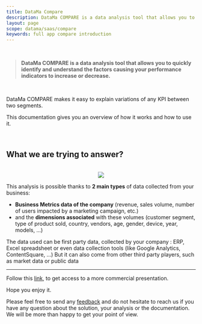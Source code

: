```yaml
---
title: DataMa Compare
description: DataMa COMPARE is a data analysis tool that allows you to quickly identify and understand the factors causing your performance indicators to increase or decrease.
layout: page
scope: datama/saas/compare
keywords: full app compare introduction
---
```


<br>

> **DataMa COMPARE is a data analysis tool that allows you to quickly identify and understand the factors causing your performance indicators to increase or decrease.**

<br>

DataMa COMPARE makes it easy to explain variations of any KPI between two segments.

This documentation gives you an overview of how it works and how to use it.

<br>


## What we are trying to answer?

<br>

<center><img src="{{site.url}}/{{site.baseurl}}/core_app/new/compare/images/compare_introduction.png" /></center>

This analysis is possible thanks to **2 main types** of data collected from your business:

* **Business Metrics data of the company** (revenue, sales volume, number of users impacted by a marketing campaign, etc.)
* and the **dimensions associated** with these volumes (customer segment, type of product sold, country, vendors, age, gender, device, year, models, …)

The data used can be first party data, collected by your company : ERP, Excel spreadsheet or even data collection tools (like Google Analytics, ContentSquare, …)
But it can also come from other third party players, such as market data or public data

---------------------

Follow this [link](https://www.datama.io/datama_compare/), to get access to a more commercial presentation.

Hope you enjoy it.

Please feel free to send any [feedback](https://datama.io/lets-talk/) and do not hesitate to reach us if you have any question about the solution, your analysis or the documentation. We will be more than happy to get your point of view.
